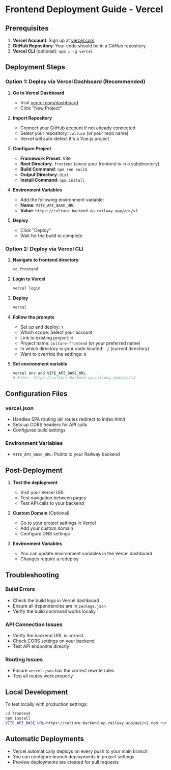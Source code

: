 # Frontend Deployment Guide - Vercel

## Prerequisites

1. **Vercel Account**: Sign up at [vercel.com](https://vercel.com)
2. **GitHub Repository**: Your code should be in a GitHub repository
3. **Vercel CLI** (optional): `npm i -g vercel`

## Deployment Steps

### Option 1: Deploy via Vercel Dashboard (Recommended)

1. **Go to Vercel Dashboard**
   - Visit [vercel.com/dashboard](https://vercel.com/dashboard)
   - Click "New Project"

2. **Import Repository**
   - Connect your GitHub account if not already connected
   - Select your repository: `culture` (or your repo name)
   - Vercel will auto-detect it's a Vue.js project

3. **Configure Project**
   - **Framework Preset**: Vite
   - **Root Directory**: `frontend` (since your frontend is in a subdirectory)
   - **Build Command**: `npm run build`
   - **Output Directory**: `dist`
   - **Install Command**: `npm install`

4. **Environment Variables**
   - Add the following environment variable:
   - **Name**: `VITE_API_BASE_URL`
   - **Value**: `https://culture-backend.up.railway.app/api/v1`

5. **Deploy**
   - Click "Deploy"
   - Wait for the build to complete

### Option 2: Deploy via Vercel CLI

1. **Navigate to frontend directory**
   ```bash
   cd frontend
   ```

2. **Login to Vercel**
   ```bash
   vercel login
   ```

3. **Deploy**
   ```bash
   vercel
   ```

4. **Follow the prompts**
   - Set up and deploy: `Y`
   - Which scope: Select your account
   - Link to existing project: `N`
   - Project name: `culture-frontend` (or your preferred name)
   - In which directory is your code located: `./` (current directory)
   - Want to override the settings: `N`

5. **Set environment variable**
   ```bash
   vercel env add VITE_API_BASE_URL
   # Enter: https://culture-backend.up.railway.app/api/v1
   ```

## Configuration Files

### vercel.json
- Handles SPA routing (all routes redirect to index.html)
- Sets up CORS headers for API calls
- Configures build settings

### Environment Variables
- `VITE_API_BASE_URL`: Points to your Railway backend

## Post-Deployment

1. **Test the deployment**
   - Visit your Vercel URL
   - Test navigation between pages
   - Test API calls to your backend

2. **Custom Domain** (Optional)
   - Go to your project settings in Vercel
   - Add your custom domain
   - Configure DNS settings

3. **Environment Variables**
   - You can update environment variables in the Vercel dashboard
   - Changes require a redeploy

## Troubleshooting

### Build Errors
- Check the build logs in Vercel dashboard
- Ensure all dependencies are in `package.json`
- Verify the build command works locally

### API Connection Issues
- Verify the backend URL is correct
- Check CORS settings on your backend
- Test API endpoints directly

### Routing Issues
- Ensure `vercel.json` has the correct rewrite rules
- Test all routes work properly

## Local Development

To test locally with production settings:

```bash
cd frontend
npm install
VITE_API_BASE_URL=https://culture-backend.up.railway.app/api/v1 npm run dev
```

## Automatic Deployments

- Vercel automatically deploys on every push to your main branch
- You can configure branch deployments in project settings
- Preview deployments are created for pull requests 